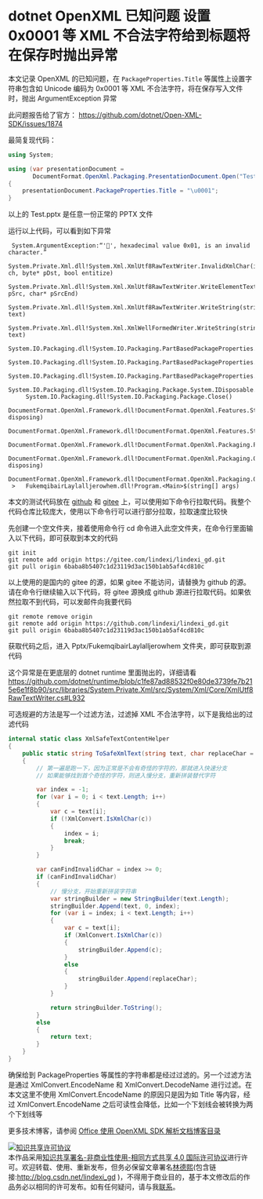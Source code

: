 
# dotnet OpenXML 已知问题 设置 0x0001 等 XML 不合法字符给到标题将在保存时抛出异常

本文记录 OpenXML 的已知问题，在 `PackageProperties.Title` 等属性上设置字符串包含如 Unicode 编码为 0x0001 等 XML 不合法字符，将在保存写入文件时，抛出 ArgumentException 异常

<!--more-->


<!-- CreateTime:2025/02/22 07:21:24 -->

<!-- 发布 -->
<!-- 博客 -->

此问题报告给了官方： <https://github.com/dotnet/Open-XML-SDK/issues/1874>

最简复现代码：

```csharp
using System;

using (var presentationDocument =
       DocumentFormat.OpenXml.Packaging.PresentationDocument.Open("Test.pptx", true))
{
    presentationDocument.PackageProperties.Title = "\u0001";
}
```

以上的 Test.pptx 是任意一份正常的 PPTX 文件

运行以上代码，可以看到如下异常

```
 System.ArgumentException:“'', hexadecimal value 0x01, is an invalid character.”
  	 System.Private.Xml.dll!System.Xml.XmlUtf8RawTextWriter.InvalidXmlChar(int ch, byte* pDst, bool entitize)	
  	 System.Private.Xml.dll!System.Xml.XmlUtf8RawTextWriter.WriteElementTextBlock(char* pSrc, char* pSrcEnd)	
  	 System.Private.Xml.dll!System.Xml.XmlUtf8RawTextWriter.WriteString(string text)	
  	 System.Private.Xml.dll!System.Xml.XmlWellFormedWriter.WriteString(string text)	
  	 System.IO.Packaging.dll!System.IO.Packaging.PartBasedPackageProperties.SerializeDirtyProperties()	
  	 System.IO.Packaging.dll!System.IO.Packaging.PartBasedPackageProperties.Flush()	
  	 System.IO.Packaging.dll!System.IO.Packaging.PartBasedPackageProperties.Close()	
  	 System.IO.Packaging.dll!System.IO.Packaging.Package.System.IDisposable.Dispose()	
  	 System.IO.Packaging.dll!System.IO.Packaging.Package.Close()	
  	 DocumentFormat.OpenXml.Framework.dll!DocumentFormat.OpenXml.Features.StreamPackageFeature.Dispose(bool disposing)	
  	 DocumentFormat.OpenXml.Framework.dll!DocumentFormat.OpenXml.Features.StreamPackageFeature.Dispose()	
  	 DocumentFormat.OpenXml.Framework.dll!DocumentFormat.OpenXml.Packaging.PackageFeatureCollection.DocumentFormat.OpenXml.Features.IContainerDisposableFeature.Dispose()	
  	 DocumentFormat.OpenXml.Framework.dll!DocumentFormat.OpenXml.Packaging.OpenXmlPackage.Dispose(bool disposing)	
  	 DocumentFormat.OpenXml.Framework.dll!DocumentFormat.OpenXml.Packaging.OpenXmlPackage.Dispose()	
 >	 FukemqibairLaylalljerowhem.dll!Program.<Main>$(string[] args)
```

本文的测试代码放在 [github](https://github.com/lindexi/lindexi_gd/tree/6baba8b5407c1d23119d3ac150b1ab5af4cd810c/Pptx/FukemqibairLaylalljerowhem) 和 [gitee](https://gitee.com/lindexi/lindexi_gd/tree/6baba8b5407c1d23119d3ac150b1ab5af4cd810c/Pptx/FukemqibairLaylalljerowhem) 上，可以使用如下命令行拉取代码。我整个代码仓库比较庞大，使用以下命令行可以进行部分拉取，拉取速度比较快

先创建一个空文件夹，接着使用命令行 cd 命令进入此空文件夹，在命令行里面输入以下代码，即可获取到本文的代码

```
git init
git remote add origin https://gitee.com/lindexi/lindexi_gd.git
git pull origin 6baba8b5407c1d23119d3ac150b1ab5af4cd810c
```

以上使用的是国内的 gitee 的源，如果 gitee 不能访问，请替换为 github 的源。请在命令行继续输入以下代码，将 gitee 源换成 github 源进行拉取代码。如果依然拉取不到代码，可以发邮件向我要代码

```
git remote remove origin
git remote add origin https://github.com/lindexi/lindexi_gd.git
git pull origin 6baba8b5407c1d23119d3ac150b1ab5af4cd810c
```

获取代码之后，进入 Pptx/FukemqibairLaylalljerowhem 文件夹，即可获取到源代码

这个异常是在更底层的 dotnet runtime 里面抛出的，详细请看 <https://github.com/dotnet/runtime/blob/c1fe87ad88532f0e80de3739fe7b215e6e1f8b90/src/libraries/System.Private.Xml/src/System/Xml/Core/XmlUtf8RawTextWriter.cs#L932>

可选规避的方法是写一个过滤方法，过滤掉 XML 不合法字符，以下是我给出的过滤代码

```csharp
internal static class XmlSafeTextContentHelper
{
    public static string ToSafeXmlText(string text, char replaceChar = '_')
    {
        // 第一遍是跑一下，因为正常是不会有奇怪的字符的，那就进入快速分支
        // 如果能够找到首个奇怪的字符，则进入慢分支，重新拼装替代字符

        var index = -1;
        for (var i = 0; i < text.Length; i++)
        {
            var c = text[i];
            if (!XmlConvert.IsXmlChar(c))
            {
                index = i;
                break;
            }
        }

        var canFindInvalidChar = index >= 0;
        if (canFindInvalidChar)
        {
            // 慢分支，开始重新拼装字符串
            var stringBuilder = new StringBuilder(text.Length);
            stringBuilder.Append(text, 0, index);
            for (var i = index; i < text.Length; i++)
            {
                var c = text[i];
                if (XmlConvert.IsXmlChar(c))
                {
                    stringBuilder.Append(c);
                }
                else
                {
                    stringBuilder.Append(replaceChar);
                }
            }

            return stringBuilder.ToString();
        }
        else
        {
            return text;
        }
    }
}
```

确保给到 PackageProperties 等属性的字符串都是经过过滤的。另一个过滤方法是通过 XmlConvert.EncodeName 和 XmlConvert.DecodeName 进行过滤。在本文这里不使用 XmlConvert.EncodeName 的原因只是因为如 Title 等内容，经过 XmlConvert.EncodeName 之后可读性会降低，比如一个下划线会被转换为两个下划线等

更多技术博客，请参阅 [Office 使用 OpenXML SDK 解析文档博客目录](https://blog.lindexi.com/post/Office-%E4%BD%BF%E7%94%A8-OpenXML-SDK-%E8%A7%A3%E6%9E%90%E6%96%87%E6%A1%A3%E5%8D%9A%E5%AE%A2%E7%9B%AE%E5%BD%95.html )

<!-- 

Setting `PackageProperties.Title` with 0x0001 Unicode Characters in OpenXML Results in an Error


When attempting to configure the `PackageProperties.Title` attribute of a `PresentationDocument` within OpenXML, inserting a string containing the Unicode character `\u0001` (often known as a soft hyphen) generates an `ArgumentException`. This occurs despite the presence of other valid properties.

```csharp
using System;

using (var presentationDocument =
       DocumentFormat.OpenXml.Packaging.PresentationDocument.Open("Test.pptx", true))
{
    presentationDocument.PackageProperties.Title = "\u0001";
}
```

```
 System.ArgumentException:“'', hexadecimal value 0x01, is an invalid character.”
  	 System.Private.Xml.dll!System.Xml.XmlUtf8RawTextWriter.InvalidXmlChar(int ch, byte* pDst, bool entitize)	
  	 System.Private.Xml.dll!System.Xml.XmlUtf8RawTextWriter.WriteElementTextBlock(char* pSrc, char* pSrcEnd)	
  	 System.Private.Xml.dll!System.Xml.XmlUtf8RawTextWriter.WriteString(string text)	
  	 System.Private.Xml.dll!System.Xml.XmlWellFormedWriter.WriteString(string text)	
  	 System.IO.Packaging.dll!System.IO.Packaging.PartBasedPackageProperties.SerializeDirtyProperties()	
  	 System.IO.Packaging.dll!System.IO.Packaging.PartBasedPackageProperties.Flush()	
  	 System.IO.Packaging.dll!System.IO.Packaging.PartBasedPackageProperties.Close()	
  	 System.IO.Packaging.dll!System.IO.Packaging.Package.System.IDisposable.Dispose()	
  	 System.IO.Packaging.dll!System.IO.Packaging.Package.Close()	
  	 DocumentFormat.OpenXml.Framework.dll!DocumentFormat.OpenXml.Features.StreamPackageFeature.Dispose(bool disposing)	
  	 DocumentFormat.OpenXml.Framework.dll!DocumentFormat.OpenXml.Features.StreamPackageFeature.Dispose()	
  	 DocumentFormat.OpenXml.Framework.dll!DocumentFormat.OpenXml.Packaging.PackageFeatureCollection.DocumentFormat.OpenXml.Features.IContainerDisposableFeature.Dispose()	
  	 DocumentFormat.OpenXml.Framework.dll!DocumentFormat.OpenXml.Packaging.OpenXmlPackage.Dispose(bool disposing)	
  	 DocumentFormat.OpenXml.Framework.dll!DocumentFormat.OpenXml.Packaging.OpenXmlPackage.Dispose()	
 >	 FukemqibairLaylalljerowhem.dll!Program.<Main>$(string[] args)
```

https://github.com/lindexi/lindexi_gd/tree/6baba8b5407c1d23119d3ac150b1ab5af4cd810c/Pptx/FukemqibairLaylalljerowhem
 -->




<a rel="license" href="http://creativecommons.org/licenses/by-nc-sa/4.0/"><img alt="知识共享许可协议" style="border-width:0" src="https://licensebuttons.net/l/by-nc-sa/4.0/88x31.png" /></a><br />本作品采用<a rel="license" href="http://creativecommons.org/licenses/by-nc-sa/4.0/">知识共享署名-非商业性使用-相同方式共享 4.0 国际许可协议</a>进行许可。欢迎转载、使用、重新发布，但务必保留文章署名[林德熙](http://blog.csdn.net/lindexi_gd)(包含链接:http://blog.csdn.net/lindexi_gd )，不得用于商业目的，基于本文修改后的作品务必以相同的许可发布。如有任何疑问，请与我[联系](mailto:lindexi_gd@163.com)。